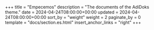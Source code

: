+++
title = "Empecemos"
description = "The documents of the AdiDoks theme."
date = 2024-04-24T08:00:00+00:00
updated = 2024-04-24T08:00:00+00:00
sort_by = "weight"
weight = 2
paginate_by = 0
template = "docs/section.es.html"
insert_anchor_links = "right"
+++
